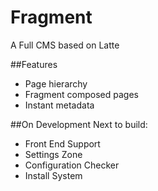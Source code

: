 # Fragment
A Full CMS based on Latte

##Features

- Page hierarchy
- Fragment composed pages
- Instant metadata


##On Development
Next to build: 
- Front End Support
- Settings Zone
- Configuration Checker
- Install System

